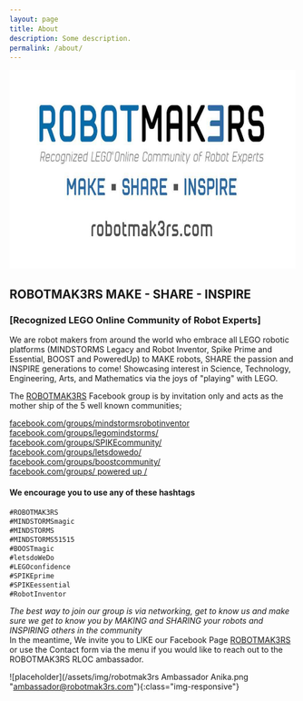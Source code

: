 ```yaml
---
layout: page
title: About
description: Some description.
permalink: /about/
---
```


<img width="700" height="350" itemprop="image"  src="/assets/img/RM3.jpg" style="padding: 0px;" alt="Your Name">

## ROBOTMAK3RS  MAKE - SHARE - INSPIRE
### [Recognized LEGO Online Community of Robot Experts]


We are robot makers from around the world who embrace all LEGO robotic platforms (MINDSTORMS Legacy and Robot Inventor, Spike Prime and Essential, BOOST and PoweredUp) to MAKE robots, SHARE the passion and INSPIRE generations to come! Showcasing interest in Science, Technology, Engineering, Arts, and Mathematics via the joys of "playing" with LEGO. 


The <a href="https://www.facebook.com/groups/Robotmak3rsRLOC/">ROBOTMAK3RS</a> Facebook group is by invitation only and acts as the mother ship of the 5 well known communities;

<a href="https://www.facebook.com/groups/mindstormsrobotinventor/">facebook.com/groups/mindstormsrobotinventor</a><br>
<a href="https://www.facebook.com/groups/legomindstorms/">facebook.com/groups/legomindstorms/</a><br>
<a href="https://www.facebook.com/groups/SPIKEcommunity/">facebook.com/groups/SPIKEcommunity/</a><br>
<a href="https://www.facebook.com/groups/letsdowedo/">facebook.com/groups/letsdowedo/</a><br>
<a href="https://www.facebook.com/groups/BOOSTcommunity/">facebook.com/groups/boostcommunity/</a><br>
<a href="https://www.facebook.com/groups/1901917436776385/">facebook.com/groups/ powered up /</a><br>



#### We encourage you to use any of these hashtags 
    #ROBOTMAK3RS
	#MINDSTORMSmagic 
	#MINDSTORMS 
	#MINDSTORMS51515 
	#BOOSTmagic 
	#letsdoWeDo
	#LEGOconfidence
	#SPIKEprime
	#SPIKEessential
	#RobotInventor
	

<em>The best way to join our group is via networking, get to know us and make sure we get to know you by MAKING and SHARING your robots and INSPIRING others in the community</em>  
In the meantime, We invite you to LIKE our Facebook Page <a href="https://www.facebook.com/robotmak3rs/">ROBOTMAK3RS</a> or use the Contact form via the menu if you would like to reach out to the ROBOTMAK3RS RLOC ambassador.


![placeholder](/assets/img/robotmak3rs Ambassador Anika.png "ambassador@robotmak3rs.com"){:class="img-responsive"}
